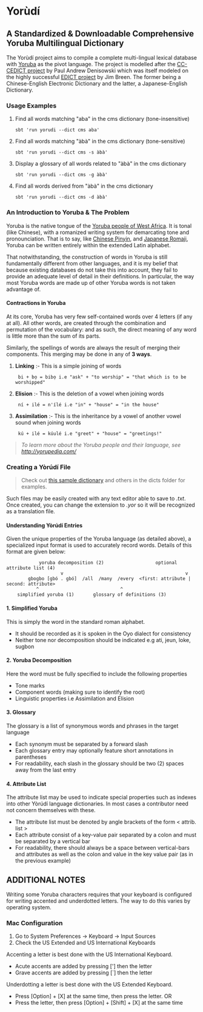 # Yorùdí

## A Standardized & Downloadable Comprehensive Yoruba Multilingual Dictionary

The Yorùdí project aims to compile a complete multi-lingual lexical database
with [Yoruba](http://en.wikipedia.org/wiki/Yoruba_language)  as the pivot language.
The project is modelled after the [CC-CEDICT project](http://cc-cedict.org/wiki/)
by Paul Andrew Denisowski which was itself modeled on the highly successful
[EDICT project](http://www.csse.monash.edu.au/~jwb/edict.html) by Jim Breen. The
former being a Chinese-English Electronic Dictionary and the latter, a Japanese-English
Dictionary.

### Usage Examples

1. Find all words matching "aba" in the cms dictionary (tone-insensitive)

    `sbt 'run yorudi --dict cms aba'`

2. Find all words matching "àbà" in the cms dictionary (tone-sensitive)

    `sbt 'run yorudi --dict cms -s àbà'`

3. Display a glossary of all words related to "àbà" in the cms dictionary

    `sbt 'run yorudi --dict cms -g àbà'`

4. Find all words derived from "àbà" in the cms dictionary

    `sbt 'run yorudi --dict cms -d àbà'`

### An Introduction to Yoruba & The Problem

Yoruba is the native tongue of the [Yoruba people of West Africa](http://en.wikipedia.org/wiki/Yoruba_people).
It is tonal (like Chinese), with a romanized writing system for demarcating tone
and pronounciation. That is to say, like [Chinese Pinyin](http://en.wikipedia.org/wiki/Pinyin),
and [Japanese Romaji](https://en.wikipedia.org/wiki/Romanization_of_Japanese), Yoruba
can be written entirely within the extended Latin alphabet.

That notwithstanding, the construction of words in Yoruba is still fundamentally
different from other languages, and it is my belief that because existing
databases do not take this into account, they fail to provide an adequate
level of detail in their definitions. In particular, the way most Yoruba
words are made up of other Yoruba words is not taken advantage of.

#### Contractions in Yoruba

At its core, Yoruba has very few self-contained words over 4 letters (if any at all).
All other words, are created through the combination and permutation of the vocabulary:
and as such, the direct meaning of any word is little more than the sum of its parts.

Similarly, the spellings of words are always the result of merging their components.
This merging may be done in any of **3 ways**.

1. **Linking** :- This is a simple joining of words

        bi + bọ = bibọ i.e "ask" + "to worship" = "that which is to be worshipped" 

2. **Elision** :- This is the deletion of a vowel when joining words

        ní + ilé = n'ílé i.e "in" + "house" = "in the house" 

3. **Assimilation** :- This is the inheritance by a vowel of another vowel sound when joining words 

        kú + ilé = kúulé i.e "greet" + "house" = "greetings!"

> _To learn more about the Yoruba people and their language, see http://yorupedia.com/_


### Creating a Yòrúdí File

> Check out [this sample dictionary](https://github.com/mabogunje/yorudi/blob/master/dicts/sample.yor) and others in the dicts folder for 
examples. 

Such files may be easily created with any text editor able to save to _.txt_. 
Once created, you can change the extension to _.yor_ so it will be recognized as a translation file.

#### Understanding Yòrúdí Entries

Given the unique properties of the Yoruba language (as detailed above), a specialized input format is used to accurately record words. 
Details of this format are given below:

                yoruba decomposition (2)                   optional attribute list (4)
                        v                                             v
            gbogbo [gbó . gbó]  /all  /many  /every  <first: attribute | second: attribute>
               ^                              ^                       
        simplified yoruba (1)       glossary of definitions (3)


#### 1. Simplified Yoruba 

This is simply the word in the standard roman alphabet.

+ It should be recorded as it is spoken in the Oyo dialect for consistency
+ Neither tone nor decomposition should be indicated e.g ati, jeun, loke, sugbon

#### 2. Yoruba Decomposition

Here the word must be fully specified to include the following properties

+ Tone marks
+ Component words (making sure to identify the root)
+ Linguistic properties i.e  Assimilation and Elision

#### 3. Glossary

The glossary is a list of synonymous words and phrases in the target language

+ Each synonym must be separated by a forward slash
+ Each glossary entry may optionally feature short annotations in parentheses
+ For readability, each slash in the glossary should be two (2) spaces away from the last entry

#### 4. Attribute List

The attribute list may be used to indicate special properties such as indexes
into other Yòrúdí language dictionaries.  In most cases a contributor need not
concern themselves with these.

+ The attribute list must be denoted by angle brackets of the form < attrib. list >
+ Each attribute consist of a key-value pair separated by a colon and must be separated by a vertical bar 
+ For readability, there should always be a space between vertical-bars and attributes as well as the colon and value in the key value pair (as in the previous example)

## ADDITIONAL NOTES

Writing some Yoruba characters requires that your keyboard is configured for writing
accented and underdotted letters. The way to do this varies by operating system.

### Mac Configuration

1. Go to System Preferences -> Keyboard -> Input Sources
2. Check the US Extended and US International Keyboards

Accenting a letter is best done with the US International Keyboard. 

* Acute accents are added by pressing ['] then the letter
* Grave accents are added by pressing [`] then the letter

Underdotting a letter is best done with the US Extended Keyboard.
* Press [Option] + [X] at the same time, then press the letter. 
                      OR
* Press the letter, then press [Option] + [Shift] + [X] at the same time
